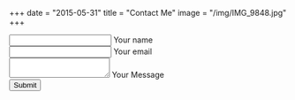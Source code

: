 +++
date = "2015-05-31"
title = "Contact Me"
image = "/img/IMG_9848.jpg"
+++


<div class="card-block">

<form action="//formspree.io/christian@cacolglazier.com" method="POST">
    <div class="md-form">
        <i class="fa fa-user prefix"></i>
        <input type="text" id="form3" name="name" class="form-control">
        <label for="form3">Your name</label>
    </div>
    <div class="md-form">
        <i class="fa fa-envelope prefix"></i>
        <input type="text" id="form2" name="_replyto" class="form-control">
        <label for="form2">Your email</label>
    </div>
    <div class="md-form">
        <i class="fa fa-pencil prefix"></i>
        <textarea type="text" name="message" id="form8" class="md-textarea"></textarea>
        <label for="form8">Your Message</label>
    </div>
    <div class="text-center">
        <button type="s" class="btn btn-info" value="Send">Submit</button>
    </div>
</form>
</div>